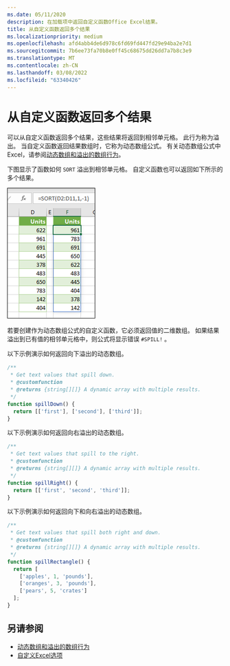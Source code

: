 ```yaml
---
ms.date: 05/11/2020
description: 在加载项中返回自定义函数Office Excel结果。
title: 从自定义函数返回多个结果
ms.localizationpriority: medium
ms.openlocfilehash: afd4abb4de6d978c6fd69fd447fd29e94ba2e7d1
ms.sourcegitcommit: 7b6ee73fa70b8e0ff45c68675dd26dd7a7b8c3e9
ms.translationtype: MT
ms.contentlocale: zh-CN
ms.lasthandoff: 03/08/2022
ms.locfileid: "63340426"
---
```

# <a name="return-multiple-results-from-your-custom-function"></a>从自定义函数返回多个结果

可以从自定义函数返回多个结果，这些结果将返回到相邻单元格。 此行为称为溢出。 当自定义函数返回结果数组时，它称为动态数组公式。 有关动态数组公式中Excel，请参阅[动态数组和溢出的数组行为](https://support.microsoft.com/office/205c6b06-03ba-4151-89a1-87a7eb36e531)。

下图显示了函数如何 `SORT` 溢出到相邻单元格。 自定义函数也可以返回如下所示的多个结果。

![显示多个结果到多个单元格的"SORT"函数的屏幕截图。](../images/dynamic-array-spill.png)

若要创建作为动态数组公式的自定义函数，它必须返回值的二维数组。 如果结果溢出到已有值的相邻单元格中，则公式将显示错误 `#SPILL!` 。

以下示例演示如何返回向下溢出的动态数组。

```javascript
/**
 * Get text values that spill down.
 * @customfunction
 * @returns {string[][]} A dynamic array with multiple results.
 */
function spillDown() {
  return [['first'], ['second'], ['third']];
}
```

以下示例演示如何返回向右溢出的动态数组。

```javascript
/**
 * Get text values that spill to the right.
 * @customfunction
 * @returns {string[][]} A dynamic array with multiple results.
 */
function spillRight() {
  return [['first', 'second', 'third']];
}
```

以下示例演示如何返回向下和向右溢出的动态数组。

```javascript
/**
 * Get text values that spill both right and down.
 * @customfunction
 * @returns {string[][]} A dynamic array with multiple results.
 */
function spillRectangle() {
  return [
    ['apples', 1, 'pounds'],
    ['oranges', 3, 'pounds'],
    ['pears', 5, 'crates']
  ];
}
```

## <a name="see-also"></a>另请参阅

- [动态数组和溢出的数组行为](https://support.microsoft.com/office/205c6b06-03ba-4151-89a1-87a7eb36e531)
- [自定义Excel选项](custom-functions-parameter-options.md)
